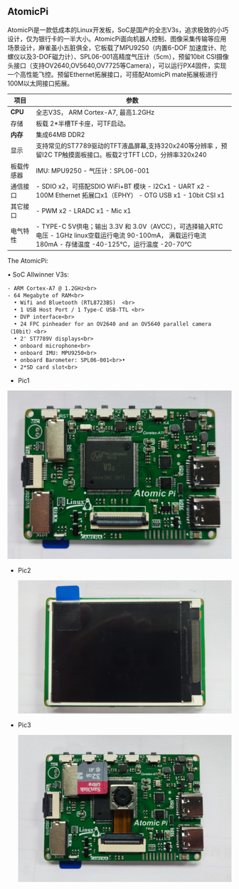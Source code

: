 ## AtomicPi

​		AtomicPi是一款低成本的Linux开发板，SoC是国产的全志V3s，追求极致的小巧设计，仅为银行卡的一半大小。AtomicPi面向机器人控制、图像采集传输等应用场景设计，麻雀虽小五脏俱全，它板载了MPU9250（内置6-DOF 加速度计、陀螺仪以及3-DOF磁力计）、SPL06-001高精度气压计（5cm），预留10bit CSI摄像头接口（支持OV2640,OV5640,OV7725等Camera），可以运行PX4固件，实现一个高性能飞控。预留Ethernet拓展接口，可搭配AtomicPi mate拓展板进行100M以太网接口拓展。

| 项目       | 参数                                                         |
| ---------- | ------------------------------------------------------------ |
| **CPU**    | 全志V3S， ARM Cortex-A7, 最高1.2GHz                          |
| 存储       | 板载 2*半槽TF卡座，可TF启动。                                |
| **内存**   | 集成64MB DDR2                                                |
| 显示       | 支持常见的ST7789驱动的TFT液晶屏幕,支持320x240等分辨率 ，预留I2C TP触摸面板接口。板载2寸TFT LCD，分辨率320x240 |
| 板载传感器 | IMU: MPU9250 - 气压计：SPL06-001                             |
| 通信接口   | - SDIO x2，可搭配SDIO WiFi+BT 模块 - I2Cx1 - UART x2 - 100M Ethernet 拓展口x1（EPHY） - OTG USB x1 - 10bit CSI x1 |
| 其它接口   | - PWM x2 - LRADC x1  - Mic x1                                |
| 电气特性   | - TYPE-C 5V供电；输出 3.3V 和 3.0V（AVCC），可选择输入RTC电压 - 1GHz linux空载运行电流 90-100mA， 满载运行电流 180mA - 存储温度 -40-125℃，运行温度 -20-70℃ |

The AtomicPi:<br>

•	SoC Allwinner V3s:<br>

	- ARM Cortex-A7 @ 1.2GHz<br>
	- 64 Megabyte of RAM<br>
	  •	Wifi and Bluetooth (RTL8723BS)  <br>
	  •	1 USB Host Port / 1 Type-C USB-TTL <br>
	  •	DVP interface<br>
	  •	24 FPC pinheader for an OV2640 and an OV5640 parallel camera（10bit）<br>
	  •	2' ST7789V displays<br>
	  •	onboard microphone<br>
	  •	onboard IMU: MPU9250<br>
	  •	onboard Barometer: SPL06-001<br>•	
	  • 2*SD card slot<br>

- Pic1

![image-20220713093955150](https://raw.githubusercontent.com/ZhiyangZhou24/img-repo/master/img/picgoimage-20220713093955150.png)

- Pic2

  ![image-20220713094255730](https://raw.githubusercontent.com/ZhiyangZhou24/img-repo/master/img/picgoimage-20220713094255730.png)

- Pic3

  ![image-20220713094233794](https://raw.githubusercontent.com/ZhiyangZhou24/img-repo/master/img/picgoimage-20220713094233794.png)
